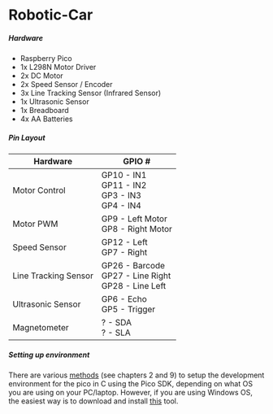 # Robotic-Car

##### Hardware
* Raspberry Pico
* 1x L298N Motor Driver
* 2x DC Motor
* 2x Speed Sensor / Encoder
* 3x Line Tracking Sensor (Infrared Sensor)
* 1x Ultrasonic Sensor
* 1x Breadboard
* 4x AA Batteries

##### Pin Layout
| Hardware | GPIO # |
|---|---|
| Motor Control | GP10 - IN1 <br/> GP11 - IN2 <br/> GP3 - IN3 <br/> GP4 - IN4 |
| Motor PWM | GP9 - Left Motor <br/> GP8 - Right Motor |
| Speed Sensor | GP12 - Left <br/> GP7 - Right |
| Line Tracking Sensor | GP26 - Barcode <br/> GP27 - Line Right <br/> GP28 - Line Left |
| Ultrasonic Sensor | GP6 - Echo </br> GP5 - Trigger |
| Magnetometer | ? - SDA </br> ? - SLA |


##### Setting up environment 
There are various [methods](https://datasheets.raspberrypi.com/pico/getting-started-with-pico.pdf) (see chapters 2 and 9) to setup the development environment for the pico in C using the Pico SDK, depending on what OS you are using on your PC/laptop. However, if you are using Windows OS, the easiest way is to download and install [this](https://github.com/raspberrypi/pico-setup-windows/releases/latest/download/pico-setup-windows-x64-standalone.exe) tool.
